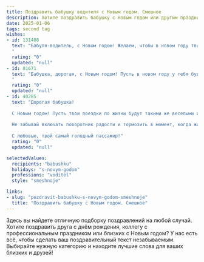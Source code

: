```yaml
---
title: Поздравить бабушку водителя с Новым годом. Смешное
description: Хотите поздравить бабушку с Новым годом или другим праздником? Наш ИИ создаст незабываемое поздравление, а вы обязательно выделитесь среди других.  
date: 2025-01-06
tags: second tag
wishes:
- id: 131408
  text: "Бабуля-водитель, с Новым годом! Желаем, чтобы в новом году твой маршрут был полон только приятных сюрпризов, а бензин всегда был под рукой (и желательно, без очередей на заправке!). Пусть все \"дорожные знаки\" указывают на счастье, а светофоры всегда горят зеленым!  Ни гвоздя, ни жезла, и только радостных пассажиров!
  "
  rating: "0"
  updated: "null"
- id: 81671
  text: "Бабушка, дорогая, с Новым годом! Пусть в новом году у тебя будет столько сил, сколько километров ты проезжаешь за рулем, а здоровье будет крепким, как твоя любимая машина! 😉🎉
  "
  rating: "0"
  updated: "null"
- id: 40285
  text: "Дорогая бабушка!
  
  С Новым годом! Пусть твои поездки по жизни будут такими же веселыми и беззаботными, как у водителя маршрутки, который всегда успевает доехать до остановки и успевает на все праздники! Желаю, чтобы на твоём пути не встречались \"лежачие полицейские\", а только светлые дороги и радостные лица! Пусть в жизни будут только зелёные светофоры, а пробки обходят стороной, даже если они на кухне!
  
  Не забывай включать поворотник радости и тормозить в момент, когда жизнь начинает давить на газ! Желаю здоровья, счастья и веселых поездок — и не только по маршруту к холодильнику!
  
  С любовью, твой самый голодный пассажир!"
  rating: "0"
  updated: "null"

selectedValues:
  recipients: "babushku"
  holidays: "s-novym-godom"
  professions: "voditel"
  style: "smeshnoje"

links:
- slug: "pozdravit-babushku-s-novym-godom-smeshnoje"
  title: "Поздравить бабушку с Новым годом. Смешное"
---
```


Здесь вы найдете отличную подборку поздравлений на любой случай.
Хотите поздравить друга с днём рождения, коллегу с профессиональным праздником или близких с Новым годом? У нас есть всё, чтобы сделать ваш поздравительный текст незабываемым. Выбирайте нужную категорию и находите лучшие слова для ваших близких и друзей!
